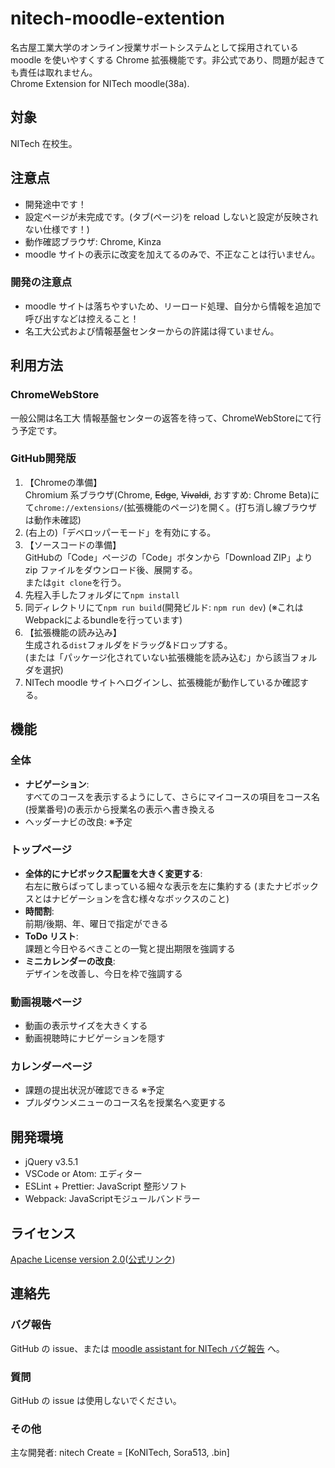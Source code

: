# nitech-moodle-extention

名古屋工業大学のオンライン授業サポートシステムとして採用されている moodle を使いやすくする Chrome 拡張機能です。非公式であり、問題が起きても責任は取れません。<br>
Chrome Extension for NITech moodle(38a).

## 対象

NITech 在校生。

## 注意点

- 開発途中です！
- 設定ページが未完成です。(タブ(ページ)を reload しないと設定が反映されない仕様です！)
- 動作確認ブラウザ: Chrome, Kinza
- moodle サイトの表示に改変を加えてるのみで、不正なことは行いません。

### 開発の注意点

- moodle サイトは落ちやすいため、リーロード処理、自分から情報を追加で呼び出すなどは控えること！
- 名工大公式および情報基盤センターからの許諾は得ていません。

## 利用方法

### ChromeWebStore

一般公開は名工大 情報基盤センターの返答を待って、ChromeWebStoreにて行う予定です。

### GitHub開発版

1. 【Chromeの準備】<br>Chromium 系ブラウザ(Chrome, ~~Edge~~, ~~Vivaldi~~, おすすめ: Chrome Beta)にて`chrome://extensions/`(拡張機能のページ)を開く。(打ち消し線ブラウザは動作未確認)
2. (右上の)「デベロッパーモード」を有効にする。
3. 【ソースコードの準備】<br>GitHubの「Code」ページの「Code」ボタンから「Download ZIP」より zip ファイルをダウンロード後、展開する。<br>または`git clone`を行う。
4. 先程入手したフォルダにて`npm install`
5. 同ディレクトリにて`npm run build`(開発ビルド: `npm run dev`) (※これはWebpackによるbundleを行っています)
6. 【拡張機能の読み込み】<br>生成される`dist`フォルダをドラッグ&ドロップする。<br>(または「パッケージ化されていない拡張機能を読み込む」から該当フォルダを選択)
7. NITech moodle サイトへログインし、拡張機能が動作しているか確認する。

## 機能

### 全体

- **ナビゲーション**: <br>すべてのコースを表示するようにして、さらにマイコースの項目をコース名(授業番号)の表示から授業名の表示へ書き換える
- ヘッダーナビの改良: ※予定

### トップページ

- **全体的にナビボックス配置を大きく変更する**: <br>右左に散らばってしまっている細々な表示を左に集約する (またナビボックスとはナビゲーションを含む様々なボックスのこと)
- **時間割**: <br>前期/後期、年、曜日で指定ができる
- **ToDo リスト**: <br>課題と今日やるべきことの一覧と提出期限を強調する
- **ミニカレンダーの改良**: <br>デザインを改善し、今日を枠で強調する

### 動画視聴ページ

- 動画の表示サイズを大きくする
- 動画視聴時にナビゲーションを隠す

### カレンダーページ

- 課題の提出状況が確認できる ※予定
- プルダウンメニューのコース名を授業名へ変更する

## 開発環境

- jQuery v3.5.1
- VSCode or Atom: エディター
- ESLint + Prettier: JavaScript 整形ソフト
- Webpack: JavaScriptモジュールバンドラー

## ライセンス

[Apache License version 2.0](LICENSE)([公式リンク](http://www.apache.org/licenses/LICENSE-2.0))

## 連絡先

### バグ報告

GitHub の issue、または [moodle assistant for NITech バグ報告](http://nitech-create.com/forms/moodle-assistant/bug/) へ。

### 質問

GitHub の issue は使用しないでください。

### その他

主な開発者: nitech Create = [KoNITech, Sora513, .bin]
